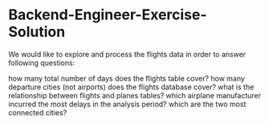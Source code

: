 # Backend-Engineer-Exercise-Solution
We would like to explore and process the flights data in order to answer following questions:

how many total number of days does the flights table cover?
how many departure cities (not airports) does the flights database cover?
what is the relationship between flights and planes tables?
which airplane manufacturer incurred the most delays in the analysis period?
which are the two most connected cities?
